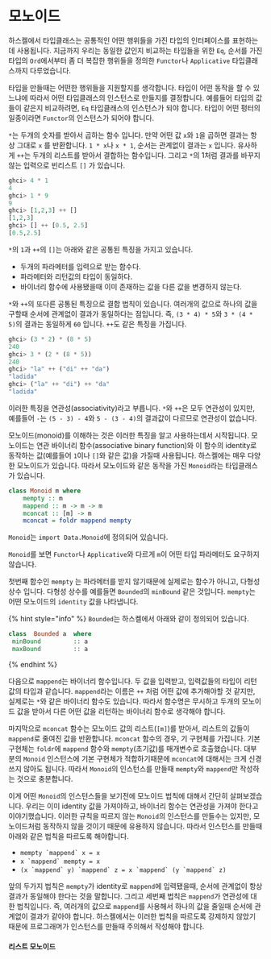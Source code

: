# 모노이드

하스켈에서 타입클래스는 공통적인 어떤 행위들을 가진 타입의 인터페이스를 표현하는데 사용됩니다. 지금까지 우리는 동일한 값인지 비교하는 타입들을 위한 `Eq`, 순서를 가진 타입의 `Ord`에서부터 좀 더 복잡한 행위들을 정의한 `Functor`나 `Applicative` 타입클래스까지 다루었습니다. 

타입을 만들때는 어떤한 행위들을 지원할지를 생각합니다. 타입이 어떤 동작을 할 수 있느냐에 따라서 어떤 타입클래스의 인스턴스로 만들지를 결정합니다. 예를들어 타입의 값들이 같은지 비교하려면, `Eq` 타입클래스의 인스턴스가 되야 합니다. 타입이 어떤 펑터의 일종이라면 `Functor`의 인스턴스가 되어야 합니다.

`*`는 두개의 숫자를 받아서 곱하는 함수 입니다. 만약 어떤 값 `x`와 `1`을 곱하면 결과는 항상 그대로 `x` 를 반환합니다. `1 * x`나 `x * 1`, 순서는 관계없이 결과는 `x` 입니다. 유사하게 `++`는 두개의 리스트를 받아서 결합하는 함수입니다.  그리고 `*`의 1처럼 결과를 바꾸지 않는 입력으로 빈리스트 `[]` 가 있습니다. 

```haskell
ghci> 4 * 1  
4  
ghci> 1 * 9  
9  
ghci> [1,2,3] ++ []  
[1,2,3]  
ghci> [] ++ [0.5, 2.5]  
[0.5,2.5]
```

`*`의 `1`과 `++`의 `[]`는 아래와 같은 공통된 특징을 가지고 있습니다. 

* 두개의 파라메터를 입력으로 받는 함수다.
* 파라메터와 리턴값의 타입이 동일하다.
* 바이너리 함수에 사용됐을때 이미 존재하는 값을 다른 값을 변경하지 않는다.

`*`와 `++`의 또다른 공통된 특징으로 결합 법칙이 있습니다. 여러개의 값으로 하나의 값을 구할때 순서에 관계없이 결과가 동일하다는 점입니다. 즉, `(3 * 4) * 5`와 `3 * (4 * 5)`의 결과는 동일하게 `60` 입니다. `++`도 같은 특징을 가집니다. 

```haskell
ghci> (3 * 2) * (8 * 5)  
240  
ghci> 3 * (2 * (8 * 5))  
240  
ghci> "la" ++ ("di" ++ "da")  
"ladida"  
ghci> ("la" ++ "di") ++ "da"  
"ladida" 
```

이러한 특징을 연관성\(associativity\)라고 부릅니다. `*`와 `++`은 모두 연관성이 있지만, 예를들어 `-`는 `(5 - 3) - 4`와 `5 - (3 - 4)`의 결과값이 다르므로 연관성이 없습니다. 

모노이드\(monoid\)를 이해하는 것은 이러한 특징을 알고 사용하는데서 시작됩니다. 모노이드는 연관 바이너리 함수\(associative binary function\)와 이 함수의 identity로 동작하는 값\(예를들어 `1`이나 `[]`와 같은 값\)을 가질때 사용됩니다. 하스켈에는 매우 다양한 모노이드가 있습니다. 따라서 모노이드와 같은 동작을 가진 `Monoid`라는 타입클래스가 있습니다. 

```haskell
class Monoid m where  
    mempty :: m  
    mappend :: m -> m -> m  
    mconcat :: [m] -> m  
    mconcat = foldr mappend mempty
```

`Monoid`는 `import Data.Monoid`에 정의되어 있습니다.

`Monoid`를 보면 `Functor`나 `Applicative`와 다르게 `m`이 어떤 타입 파라메터도 요구하지 않습니다. 

첫번째 함수인 `mempty` 는 파라메터를 받지 않기때문에 실제로는 함수가 아니고, 다형성 상수 입니다. 다형성 상수를 예를들면 `Bounded`의 `minBound` 같은 것입니다. `mempty`는 어떤 모노이드의 `identity` 값을 나타냅니다. 

{% hint style="info" %}
`Bounded`는 하스켈에서 아래와 같이 정의되어 있습니다. 

```haskell
class  Bounded a  where
 minBound         :: a
 maxBound         :: a
```
{% endhint %}

다음으로 `mappend`는 바이너리 함수입니다. 두 값을 입력받고, 입력값들의 타입이 리턴값의 타입과 같습니다. `mappend`라는 이름은 `++` 처럼 어떤 값에 추가해야할 것 같지만, 실제로는 `*`와 같은 바이너리 함수도 있습니다. 따라서 함수명은 무시하고 두개의 모노이드 값을 받아서 다른 어떤 값을 리턴하는 바이너리 함수로 생각해야 합니다. 

마지막으로 `mconcat` 함수는 모노이드 값의 리스트\(`[m]`\)를 받아서, 리스트의 값들이 `mappend`로 줄여진 값을 반환합니다. `mconcat` 함수의 경우, 기 구현체를 가집니다. 기본 구현체는 `foldr`에 `mappend` 함수와 `mempty`\(초기값\)를 매개변수로 호출했습니다. 대부분의 `Monoid` 인스턴스에 기본 구현체가 적합하기때문에 `mconcat`에 대해서는 크게 신경쓰지 않아도 됩니다. 따라서 `Monoid`의 인스턴스를 만들때 `mempty`와 `mappend`만 작성하는 것으로 충분합니다.  

이게 어떤 `Monoid`의 인스턴스들을 보기전에 모노이드 법칙에 대해서 간단히 살펴보겠습니다. 우리는 이미 identity 값을 가져야하고, 바이너리 함수는 연관성을 가져야 한다고 이야기했습니다. 이러한 규칙을 따르지 않는 `Monoid`의 인스턴스를 만들수는 있지만, 모노이드처럼 동작하지 않을 것이기 때문에 유용하지 않습니다. 따라서 인스턴스를 만들때 아래와 같은 법칙을 따르도록 해야합니다.  

* ``mempty `mappend` x = x``
* ``x `mappend` mempty = x``
* ``(x `mappend` y) `mappend` z = x `mappend` (y `mappend` z)``

앞의 두가지 법칙은 `mempty`가 identity로 `mappend`에 입력됐을때, 순서에 관계없이 항상 결과가 동일해야 한다는 것을 말합니다. 그리고 세번째 법칙은 `mappend`가 연관성에 대한 법칙입니다. 즉, 여러개의 값으로 `mappend`를 사용해서 하나의 값을 줄일때 순서에 관계없이 결과가 같아야 합니다. 하스켈에서는 이러한 법칙을 따르도록 강제하지 않았기 때문에 프로그래머가 인스턴스를 만들때 주의해서 작성해야 합니다. 

#### 리스트 모노이드















